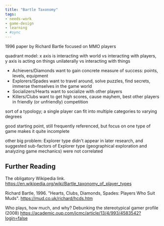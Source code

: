 ```yaml
---
title: "Bartle Taxonomy"
tags:
- needs-work
- game-design
- learning
- #sync
---
```


1996 paper by Richard Bartle focused on MMO players

quadrant model: x axis is interacting with world vs interacting with players, y axis is acting on things unilaterally vs interacting with things

- Achievers/Diamonds want to gain concrete measure of success: points, levels, equipment
- Explorers/Spades want to travel around, solve puzzles, find secrets, immerse themselves in the game world
- Socializers/Hearts want to socialize with other players
- Killers/Clubs want to get high scores, cause mayhem, best other players in friendly (or unfriendly) competition

sort of a typology; a single player can fit into multiple categories to varying degrees

good starting point, still frequently referenced, but focus on one type of game makes it quite incomplete

other big problem: Explorer type didn't appear in later research, and suggested sub-factors of Explorer type (geographical exploration and analyzing game mechanics) were not correlated 

## Further Reading

The obligatory Wikipedia link. https://en.wikipedia.org/wiki/Bartle_taxonomy_of_player_types

Richard Bartle, 1996. "Hearts, Clubs, Diamonds, Spades: Players Who Suit Muds". https://mud.co.uk/richard/hcds.htm

Who plays, how much, and why? Debunking the stereotypical gamer profile (2008)
https://academic.oup.com/jcmc/article/13/4/993/4583542?login=false
